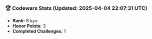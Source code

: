 ### 🏆 Codewars Stats (Updated: 2025-04-04 22:07:31 UTC)

- **Rank:** 8 kyu
- **Honor Points:** 3
- **Completed Challenges:** 1

